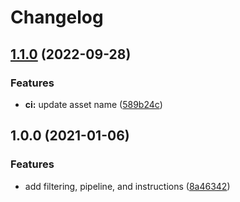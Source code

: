 # Changelog

## [1.1.0](https://www.github.com/jef/gh-vanity/compare/v1.0.0...v1.1.0) (2022-09-28)


### Features

* **ci:** update asset name ([589b24c](https://www.github.com/jef/gh-vanity/commit/589b24c2467c1ed0cc9b1535416fe448cf08b680))

## 1.0.0 (2021-01-06)


### Features

* add filtering, pipeline, and instructions ([8a46342](https://www.github.com/jef/stargazer-vanity/commit/8a46342d44f9ea67009c1f442a0460f22d8e5be7))
